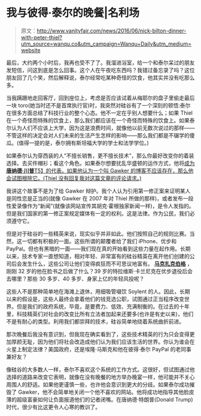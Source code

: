 # 我与彼得·泰尔的晚餐|名利场

> 原文：<http://www.vanityfair.com/news/2016/06/nick-bilton-dinner-with-peter-thiel?utm_source=wanqu.co&utm_campaign=Wanqu+Daily&utm_medium=website>

最后，大约两个小时后，我再也受不了了。我溜进浴室，给一个和泰尔呆过的朋友发短信，问这到底是怎么回事。这个人在午夜吃东西吗？我错过备忘录了吗？这位朋友回了几个笑，然后解释说，泰尔经常吃某种奇怪的饮食，他其实并没有吃那么多。

当我蹒跚地走回客厅，回到座位上，考虑是否应该试着从梅耶尔的盘子里偷走最后一块 toro(她当时还不是首席执行官)时，我突然对硅谷有了一个深刻的顿悟:泰尔在很多方面总结了科技行业的整个心态。他不一定在乎别人想要什么；如果 Thiel 在一个奇怪而特殊的饮食上，那么我们都应该在一个奇怪而特殊的饮食上。如果泰尔认为人们不应该上大学，因为这是浪费时间，就像他以前无数次说过的那样——不管这样的决定会对人们未来的生活产生怎样的影响——那么我们都是不辍学的傻瓜。(值得一提的是，泰尔拥有斯坦福大学的学士和法学学位。)

如果泰尔认为穿西装的人“不擅长销售，更不擅长技术”，那么你最好改变你的着装选择。去买件帽衫；看这个角色。如果泰尔想要扰乱华盛顿的运作方式，他将[成为**唐纳德·川普**T5】的代表。如果他认为一个叫 Gawker 的博客不应该存在，那么他会试图根除它。(Thiel 没有回复我对这篇文章的评论请求。)](http://techcrunch.com/2016/05/10/peter-thiel-to-back-trump-as-gop-presidential-candidate/)

我讲这个故事不是为了给 Gawker 辩护。我个人认为引用第一修正案来证明某人是同性恋是正当的(就像 Gawker 在 2007 年对 Thiel 所做的那样)，或者发布一段性爱录像作为“新闻”(就像该网站宣传其胡克·霍根独家新闻一样)，是令人发指的。但是我们国家的第一修正案规定媒体有一定的权利。这是法律。作为公民，我们必须遵守它。

但是对于硅谷的一些精英来说，现实似乎并非如此。他们按照自己的规则比赛。当然，这一切都有积极的一面。这些所谓的颠覆者给了我们 iPhone、优步和 PayPal。但也有黑暗的一面——我们现在真的开始看到这些力量在起作用。长期以来，技术专家一直想知道，相对年轻、非常富有的硅谷精英在离开他们创建的公司后会发生什么，这些公司让他们变得疯狂而不可思议地富有。 [**马克扎克伯格**](http://www.vanityfair.com/people/mark-zuckerberg) ，刚刚 32 岁的他在脸书之后做了什么？39 岁的特拉维斯·卡兰尼克在优步退役后会去哪里？那些 30 多岁、40 多岁、身家上亿的年轻风投呢？

这些人不是那种简单地在海滩上退休，用细吸管啜饮 Soylent 的人。因此，长期以来的假设是，这些人最终会拿着他们的钱竞选公职，试图通过正当程序改变世界。但是我们的政府系统，毕竟，是要费力、低效、充满制衡的。在过去的十年里，科技精英们对社会的改变比所有立法者加起来还要多(也许是有史以来)，他们不是有耐心的类型。利用我们都崇拜的技术，硅谷简单地绕着系统曲折前进。

那次晚餐后我没有意识到，但我现在确实看到了，这些技术精英的行为只会变得更加厚颜无耻，因为他们将社会改造成他们认为我们应该生活的世界。你认为谁会在火星上制定法律？美国政府，还是埃隆·马斯克和他在彼得·泰尔 PayPal 的老同事兼好友？

像硅谷的大多数人一样，泰尔不喜欢这个系统的工作方式。这很好，但试图通过他选择的道路来改变它表明，就像在没有晚餐的地方举办晚宴一样，他可能并不关心周围人的舒适。如果他更谨慎一些，也许他会意识到更大的分歧。如果泰尔成功摧毁了 Gawker，他不会简单地关闭一个他不喜欢的网站。他将成功地指导其他脸皮薄的超级富豪如何让负面报道他们的记者闭嘴。在唐纳德·特朗普(Donald Trump)时代，很少有比这更令人心寒的教训了。